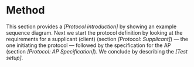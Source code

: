 # Method

This section provides a *[Protocol introduction]*
by showing an example sequence diagram.
Next we start the protocol definition by looking at
the requirements for a supplicant (client)
(section *[Protocol: Supplicant]*)
&mdash; the one initiating the protocol &mdash;
followed by the specification for the AP
(section *[Protocol: AP Specification]*).
We conclude by describing the
*[Test setup]*.
